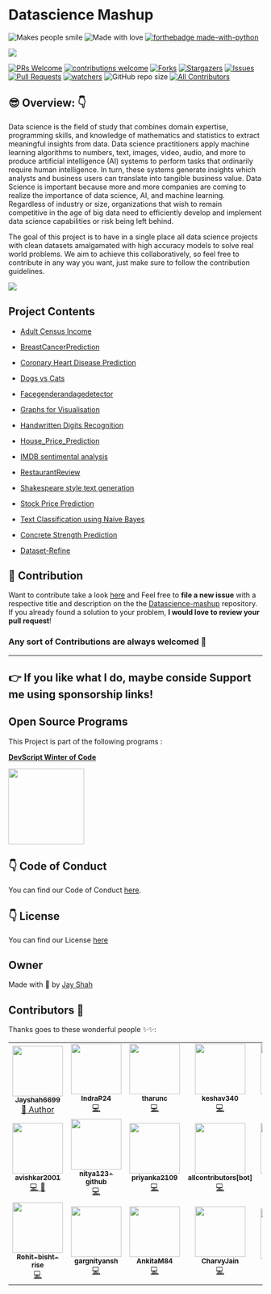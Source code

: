 # Datascience Mashup

![Makes people smile](https://forthebadge.com/images/badges/makes-people-smile.svg)
![Made with love](https://forthebadge.com/images/badges/built-with-love.svg)
[![forthebadge made-with-python](http://ForTheBadge.com/images/badges/made-with-python.svg)](https://www.python.org/)

<img src=https://www.uat.edu/media/data-science-banner.png>

 [![PRs Welcome](https://img.shields.io/badge/PRs-welcome-brightgreen.svg?style=flat-square)](http://makeapullrequest.com) [![contributions welcome](https://img.shields.io/badge/contributions-welcome-brightgreen.svg?style=flat)](https://github.com/Jayshah6699/datascience-mashup/issues) [![Forks](https://img.shields.io/github/forks/Jayshah6699/datascience-mashup?label=FORK&style=social)](https://github.com/Jayshah6699/datascience-mashup/network/members) [![Stargazers](https://img.shields.io/github/stars/Jayshah6699/datascience-mashup?style=social)](https://github.com/Jayshah6699/datascience-mashup/stargazers) [![Issues](https://img.shields.io/github/issues/Jayshah6699/datascience-mashup?logo=github)](https://github.com/Jayshah6699/datascience-mashup/issues) [![Pull Requests](https://img.shields.io/github/issues-pr/Jayshah6699/datascience-mashup?color=blue&logo=github)](https://github.com/Jayshah6699/datascience-mashup/pulls) [![watchers](https://img.shields.io/github/watchers/Jayshah6699/datascience-mashup?style=social)](https://github.com/Jayshah6699/datascience-mashup/watchers) ![GitHub repo size](https://img.shields.io/github/repo-size/Jayshah6699/datascience-mashup?logo=github&style=social)
[![All Contributors](https://img.shields.io/badge/all_contributors-24-orange.svg?style=flat-square)](https://img.shields.io/github/contributors/Jayshah6699/datascience-mashup)

## :sunglasses:  Overview: :point_down:

Data science is the field of study that combines domain expertise, programming skills, and knowledge of mathematics and statistics to extract meaningful insights from data. Data science practitioners apply machine learning algorithms to numbers, text, images, video, audio, and more to produce artificial intelligence (AI) systems to perform tasks that ordinarily require human intelligence. In turn, these systems generate insights which analysts and business users can translate into tangible business value. Data Science is important because more and more companies are coming to realize the importance of data science, AI, and machine learning. Regardless of industry or size, organizations that wish to remain competitive in the age of big data need to efficiently develop and implement data science capabilities or risk being left behind.

The goal of this project is to have in a single place all data science projects with clean datasets amalgamated with high accuracy models to solve real world problems. We aim to achieve this collaboratively, so feel free to contribute in any way you want, just make sure to follow the contribution guidelines.

<img src=https://miro.medium.com/max/1104/0*8BYyKQB9Jjzbc9yD> 

## Project Contents


- [Adult Census Income](https://github.com/Jayshah6699/datascience-mashup/tree/main/Adult%20Census%20Income)

- [BreastCancerPrediction](https://github.com/Jayshah6699/datascience-mashup/tree/main/BreastCancerPrediction)

- [Coronary Heart Disease Prediction](https://github.com/Jayshah6699/datascience-mashup/tree/main/Coronary%20Heart%20Disease%20Prediction)

- [Dogs vs Cats](https://github.com/Jayshah6699/datascience-mashup/tree/main/Dogs%20vs%20Cats)

- [Facegenderandagedetector](https://github.com/Jayshah6699/datascience-mashup/tree/main/Facegenderandagedetector)

- [Graphs for Visualisation](https://github.com/Jayshah6699/datascience-mashup/tree/main/Graphs%20for%20Visualisation)

- [Handwritten Digits Recognition](https://github.com/Jayshah6699/datascience-mashup/tree/main/Handwritten%20Digits%20Recognition)

- [House_Price_Prediction](https://github.com/Jayshah6699/datascience-mashup/tree/main/House_Price_Prediction)

- [IMDB sentimental analysis](https://github.com/Jayshah6699/datascience-mashup/tree/main/IMDB%20sentimental%20analysis)

- [RestaurantReview](https://github.com/Jayshah6699/datascience-mashup/tree/main/RestaurantReview)

- [Shakespeare style text generation](https://github.com/Jayshah6699/datascience-mashup/tree/main/Shakespeare%20style%20text%20generation)

- [Stock Price Prediction](https://github.com/Jayshah6699/datascience-mashup/tree/main/Stock%20Price%20Prediction)

- [Text Classification using Naive Bayes](https://github.com/Jayshah6699/datascience-mashup/tree/main/Text%20Classification%20using%20Naive%20Bayes)

- [Concrete Strength Prediction](https://github.com/Jayshah6699/datascience-mashup/tree/main/concrete%20strength%20prediction)

- [Dataset-Refine](https://github.com/Jayshah6699/datascience-mashup/tree/main/dataset-refine)


## :handshake: Contribution
Want to contribute take a look <a href="https://github.com/Jayshah6699/datascience-mashup/blob/main/CONTRIBUTING.md">here</a> and Feel free to **file a new issue** with a respective title and description on the the [Datascience-mashup](https://github.com/Jayshah6699/datascience-mashup/issues) repository. If you already found a solution to your problem, **I would love to review your pull request**! 
### Any sort of Contributions are always welcomed :tada:

---
## :point_right: If you like what I do, maybe conside Support me using sponsorship links!

## Open Source Programs
This Project is part of the following programs :


**[DevScript Winter of Code](https://devscript.tech/woc/)**

<img src="https://user-images.githubusercontent.com/57671048/103410240-809bcc80-4b90-11eb-894c-6d3980d1c5d8.png" width="150" height="150">


## :point_down: Code of Conduct

You can find our Code of Conduct [here](/CODE_OF_CONDUCT.md).

## :point_down: License

You can find our License [here](/LICENSE.md)

##  Owner
Made with :handshake: by [Jay Shah](https://github.com/Jayshah6633)


## Contributors 🌟

Thanks goes to these wonderful people ✨✨:
<table>
   <!--   ROW 1 -->
   <tr>
      <td align="center">
         <a href="https://github.com/Jayshah6699">
         <img src="https://avatars0.githubusercontent.com/u/38597612?v=4" width="100px" alt=""/><br />
         <sub><b>Jayshah6699</b></sub>
         </a><br />
         <a href="https://github.com/Jayshah6699/datascience-mashup/commits?author=Jayshah6699">
         👑 Author
         </a>
      </td>
            <td align="center">
         <a href="https://github.com/IndraP24">
         <img src="https://avatars1.githubusercontent.com/u/64627762?v=4" width="100px" alt=""/><br />
         <sub><b>IndraP24</b></sub>
         </a><br />
         <a href="https://github.com/Jayshah6699/datascience-mashup/commits?author=IndraP24">
         💻
         </a>
      </td>
      <td align="center">
         <a href="https://github.com/tharunc">
         <img src="https://avatars3.githubusercontent.com/u/68283386?v=4" width="100px" alt=""/><br />
         <sub><b>tharunc</b></sub>
         </a><br />
         <a href="https://github.com/Jayshah6699/datascience-mashup/commits?author=tharunc">
         💻
         </a>
      </td>
      <td align="center">
         <a href="https://github.com/keshav340">
         <img src="https://avatars3.githubusercontent.com/u/61562452?v=4" width="100px" alt=""/><br />
         <sub><b>keshav340</b></sub>
         </a><br />
         <a href="https://github.com/Jayshah6699/datascience-mashup/commits?author=keshav340">
         💻
         </a>
      </td>
      <td align="center">
         <a href="https://github.com/vaishnavi-1">
         <img src="https://avatars2.githubusercontent.com/u/62782231?v=4" width="100px" alt=""/><br />
         <sub><b>vaishnavi-1</b></sub>
         </a><br />
         <a href="https://github.com/Jayshah6699/datascience-mashup/commits?author=vaishnavi-1">
         💻
         </a>
      </td>
      <td align="center">
         <a href="https://github.com/Pranjal-2001">
         <img src="https://avatars2.githubusercontent.com/u/63138459?v=4" width="100px" alt=""/><br />
         <sub><b>Pranjal-2001</b></sub>
         </a><br />
         <a href="https://github.com/Jayshah6699/datascience-mashup/commits?author=Pranjal-2001">
         💻
         </a>
      </td>
      <td align="center">
         <a href="https://github.com/manvi0308">
         <img src="https://avatars1.githubusercontent.com/u/60390722?v=4" width="100px" alt=""/><br />
         <sub><b>manvi0308</b></sub>
         </a><br />
         <a href="https://github.com/Jayshah6699/datascience-mashup/commits?author=manvi0308">
         💻
         </a>
      </td>
   </tr>
   <!--     ROW 2 -->
   <td align="center">
      <a href="https://github.com/avishkar2001">
      <img src="https://avatars3.githubusercontent.com/u/60147538?v=4" width="100px" alt=""/><br />
      <sub><b>avishkar2001</b></sub>
      </a><br />
      <a href="https://github.com/Jayshah6699/datascience-mashup/commits?author=avishkar2001">
      💻 📖
      </a>
   </td>
   <td align="center">
      <a href="https://github.com/nitya123-github">
      <img src="https://avatars0.githubusercontent.com/u/53599318?v=4" width="100px" alt=""/><br />
      <sub><b>nitya123-github</b></sub>
      </a><br />
      <a href="https://github.com/Jayshah6699/datascience-mashup/commits?author=nitya123-github">
      💻
      </a>
   </td>
   <td align="center">
      <a href="https://github.com/priyanka2109">
      <img src="https://avatars3.githubusercontent.com/u/57538743?v=4" width="100px" alt=""/><br />
      <sub><b>priyanka2109</b></sub>
      </a><br />
      <a href="https://github.com/Jayshah6699/datascience-mashup/commits?author=priyanka2109">
      💻
      </a>
   </td>
   <td align="center">
      <a href="https://github.com/apps/allcontributors">
      <img src="https://avatars0.githubusercontent.com/in/23186?v=4" width="100px" alt=""/><br />
      <sub><b>allcontributors[bot]</b></sub>
      </a><br />
      <a href="https://github.com/Jayshah6699/datascience-mashup/commits?author=allcontributors[bot]">
      💻
      </a>
   </td>
   <td align="center">
      <a href="https://github.com/ksdkamesh99">
      <img src="https://avatars1.githubusercontent.com/u/46109386?v=4" width="100px" alt=""/><br />
      <sub><b>ksdkamesh99</b></sub>
      </a><br />
      <a href="https://github.com/Jayshah6699/datascience-mashup/commits?author=ksdkamesh99">
      💻
      </a>
   </td>
   <td align="center">
      <a href="https://github.com/madhurima99">
      <img src="https://avatars1.githubusercontent.com/u/56292303?v=4" width="100px" alt=""/><br />
      <sub><b>madhurima99</b></sub>
      </a><br />
      <a href="https://github.com/Jayshah6699/datascience-mashup/commits?author=madhurima99">
      💻
      </a>
   </td>
   <td align="center">
      <a href="https://github.com/pranai2279">
      <img src="https://avatars2.githubusercontent.com/u/55203562?v=4" width="100px" alt=""/><br />
      <sub><b>pranai2279</b></sub>
      </a><br />
      <a href="https://github.com/Jayshah6699/datascience-mashup/commits?author=pranai2279">
      💻
      </a>
   </td>
   </tr>
   <!--     ROW 3 -->
   <td align="center">
      <a href="https://github.com/Rohit-bisht-rise">
      <img src="https://avatars2.githubusercontent.com/u/61354524?v=4" width="100px" alt=""/><br />
      <sub><b>Rohit-bisht-rise</b></sub>
      </a><br />
      <a href="https://github.com/Jayshah6699/datascience-mashup/commits?author=Rohit-bisht-rise">
      💻
      </a>
   </td>
   <td align="center">
      <a href="https://github.com/gargnityansh">
      <img src="https://avatars3.githubusercontent.com/u/45964420?v=4" width="100px" alt=""/><br />
      <sub><b>gargnityansh</b></sub>
      </a><br />
      <a href="https://github.com/Jayshah6699/datascience-mashup/commits?author=gargnityansh">
      💻
      </a>
   </td>
   <td align="center">
      <a href="https://github.com/AnkitaM84">
      <img src="https://avatars0.githubusercontent.com/u/60255963?v=4" width="100px" alt=""/><br />
      <sub><b>AnkitaM84</b></sub>
      </a><br />
      <a href="https://github.com/Jayshah6699/datascience-mashup/commits?author=AnkitaM84">
      💻
      </a>
   </td>
   <td align="center">
      <a href="https://github.com/CharvyJain">
      <img src="https://avatars0.githubusercontent.com/u/69421337?v=4" width="100px" alt=""/><br />
      <sub><b>CharvyJain</b></sub>
      </a><br />
      <a href="https://github.com/Jayshah6699/datascience-mashup/commits?author=CharvyJain">
      💻
      </a>
   </td>
   <td align="center">
      <a href="https://github.com/ImgBotApp">
      <img src="https://avatars1.githubusercontent.com/u/31427850?v=4" width="100px" alt=""/><br />
      <sub><b>ImgBotApp</b></sub>
      </a><br />
      <a href="https://github.com/Jayshah6699/datascience-mashup/commits?author=ImgBotApp">
      🤖
      </a>
   </td>
   <td align="center">
      <a href="https://github.com/chetak123">
      <img src="https://avatars1.githubusercontent.com/u/53306550?v=4" width="100px" alt=""/><br />
      <sub><b>chetak123</b></sub>
      </a><br />
      <a href="https://github.com/Jayshah6699/datascience-mashup/commits?author=chetak123">
      💻
      </a>
   </td>
   </tr>
</table>
